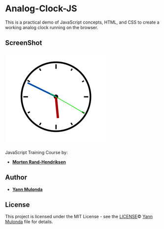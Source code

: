 # Analog-Clock-JS

This is a practical demo of JavaScript concepts,
HTML, and CSS to create a working analog clock running on the browser.

## ScreenShot

![Analog Clock](./img/screenshot.png)

JavaScript Training Course by:

* **[Morten Rand-Hendriksen](https://www.linkedin.com/in/mortenrandhendriksen/?trk=lil_course)**

## Author

* **[Yann Mulonda](https://github.com/YannMjl)**

## License

This project is licensed under the MIT License - see the [LICENSE](LICENSE)© [Yann Mulonda](https://github.com/YannMjl) file for details.
